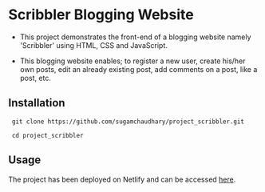 # Scribbler Blogging Website

- This project demonstrates the front-end of a blogging website namely 'Scribbler' using HTML, CSS and JavaScript.

- This blogging website enables; to register a new user, create his/her own posts, edit an already existing post, add comments on a post, like a post, etc.
 
## Installation
``` 
 git clone https://github.com/sugamchaudhary/project_scribbler.git
 
 cd project_scribbler
```
## Usage
   The project has been deployed on Netlify and can be accessed [here](https://sugamchaudhary-projectscribbler.netlify.app/).
